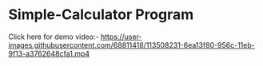 # Simple-Calculator Program
Click here for demo video:- 
https://user-images.githubusercontent.com/68811418/113508231-6ea13f80-956c-11eb-9f13-a3762648cfa1.mp4
